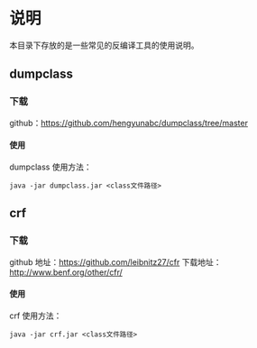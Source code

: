 # 说明
本目录下存放的是一些常见的反编译工具的使用说明。

## dumpclass


### 下载
 github：https://github.com/hengyunabc/dumpclass/tree/master

#### 使用

dumpclass 使用方法：
```
java -jar dumpclass.jar <class文件路径>
```

## crf

### 下载

github 地址：https://github.com/leibnitz27/cfr
下载地址：http://www.benf.org/other/cfr/

#### 使用 

crf 使用方法：
```
java -jar crf.jar <class文件路径>
